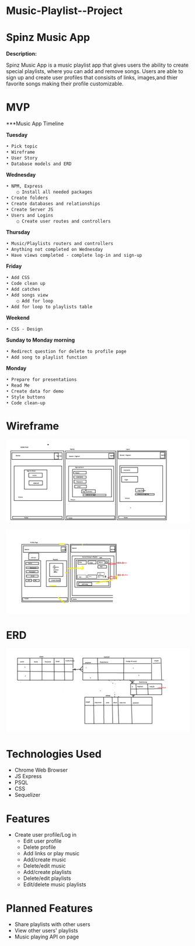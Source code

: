 # Music-Playlist--Project

**Spinz Music App**
========================================================================================================================================

**Description:**

Spinz Music App is a music playlist app that gives users the ability to create special playlists, where you can add and remove songs. Users are able to sign up and create user profiles that consisits of links, images,and thier favorite songs making their profile customizable. 

**MVP**
========================================================================================================================================
***Music App Timeline

**Tuesday** 

	• Pick topic
	• Wireframe
	• User Story
	• Database models and ERD
	
**Wednesday**

	• NPM, Express
		○ Install all needed packages
	• Create folders
	• Create databases and relationships
	• Create Server JS
	• Users and Logins
		○ Create user routes and controllers
	
**Thursday**

	• Music/Playlists routers and controllers
	• Anything not completed on Wednesday
	• Have views completed - complete log-in and sign-up
	

**Friday**

	• Add CSS
	• Code clean up
	• Add catches
	• Add songs view
		○ Add for loop
	• Add for loop to playlists table

**Weekend**

	• CSS - Design

**Sunday to Monday morning**

	• Redirect question for delete to profile page
	• Add song to playlist function


**Monday**

	• Prepare for presentations 
	• Read Me
	• Create data for demo
	• Style buttons
	• Code clean-up

**Wireframe**
====================================================================================================================================

![](https://github.com/cturnersmith/Music-Playlist-App/blob/master/reqpics/Home.Sign.LogIn.WireFrames.png)

![](https://github.com/cturnersmith/Music-Playlist-App/blob/master/reqpics/Profile.Playlist.Song.Wireframes.png)

**ERD**
===================================================================================================================================

![](https://github.com/cturnersmith/Music-Playlist-App/blob/master/reqpics/DMmodelERD.png)

**Technologies Used**
==================================================================================================================================
* Chrome Web Browser
* JS Express
* PSQL
* CSS
* Sequelizer 

**Features**
===================================================================================================================================


  * Create user profile/Log in
	* Edit user profile
	* Delete profile
	* Add links or play music 
	* Add/create music
	* Delete/edit music
	* Add/create playlists
	* Delete/edit playlists
	* Edit/delete music playlists

**Planned Features**
===================================================================================================================================
 * Share playlists with other users
 * View other users' playlists
 * Music playing API on page
 
